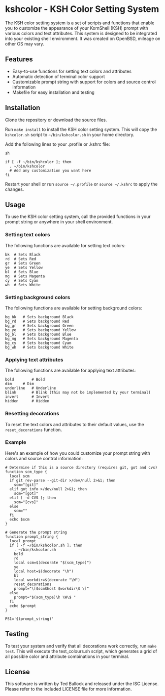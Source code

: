 # kshcolor - KSH Color Setting System

The KSH color setting system is a set of scripts and functions that enable
you to customize the appearance of your KornShell (KSH) prompt with various
colors and text attributes. This system is designed to be integrated into your
existing shell environment. It was created on OpenBSD, mileage on other OS
may vary.

## Features
- Easy-to-use functions for setting text colors and attributes
- Automatic detection of terminal color support
- Customizable prompt string with support for colors and source control information
- Makefile for easy installation and testing

## Installation

Clone the repository or download the source files.

Run `make install` to install the KSH color setting system. This will copy the
`kshcolor.sh` script to `~/bin/kshcolor.sh` in your home directory.

Add the following lines to your .profile or .kshrc file:

```
sh

if [ -f ~/bin/kshcolor ]; then
  . ~/bin/kshcolor
  # Add any customization you want here
fi
```

Restart your shell or run `source ~/.profile` or `source ~/.kshrc` to apply
the changes.

## Usage

To use the KSH color setting system, call the provided functions in your
prompt string or anywhere in your shell environment.

### Setting text colors

The following functions are available for setting text colors:

```
bk	# Sets Black
rd	# Sets Red
gr	# Sets Green
ye	# Sets Yellow
bl	# Sets Blue
mg	# Sets Magenta
cy	# Sets Cyan
wh	# Sets White
```

### Setting background colors

The following functions are available for setting background colors:

```
bg_bk	# Sets background Black
bg_rd	# Sets background Red
bg_gr	# Sets background Green
bg_ye	# Sets background Yellow
bg_bl	# Sets background Blue
bg_mg	# Sets background Magenta
bg_cy	# Sets background Cyan
bg_wh	# Sets background White
```

### Applying text attributes

The following functions are available for applying text attributes:

```
bold		# Bold
dim		# Dim
underline	# Underline
blink		# Blink (this may not be implemented by your terminal)
invert		# Invert
hidden		# Hidden
```

### Resetting decorations

To reset the text colors and attributes to their default values, use the
`reset_decorations` function.

### Example

Here's an example of how you could customize your prompt string with colors
and source control information:

```
# Determine if this is a source directory (requires git, got and cvs)
function scm_type {
  local scm
  if git rev-parse --git-dir >/dev/null 2>&1; then
    scm="[git]"
  elif got info >/dev/null 2>&1; then
    scm="[got]"
  elif [ -d CVS ]; then
    scm="[cvs]"
  else
    scm=""
  fi
  echo $scm
}

# Generate the prompt string
function prompt_string {
  local prompt
  if [ -f ~/bin/kshcolor.sh ]; then
    . ~/bin/kshcolor.sh
    bold
    rd
    local scm=$(decorate "$(scm_type)")
    ye
    local host=$(decorate "\h")
    bl
    local workdir=$(decorate "\W")
    reset_decorations
    prompt="\[$scm$host $workdir\$ \]"
  else
    prompt="$(scm_type)\h \W\$ "
  fi
  echo $prompt
}

PS1='$(prompt_string)'
```

## Testing

To test your system and verify that all decorations work correctly, run
`make test`. This will execute the test_colours.sh script, which generates
a grid of all possible color and attribute combinations in your terminal.

## License

This software is written by Ted Bullock and released under the ISC License.
Please refer to the included LICENSE file for more information.
